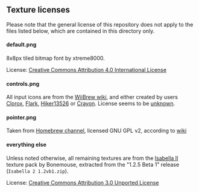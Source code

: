 ## Texture licenses

Please note that the general license of this repository does not apply to the files listed below, which are contained in this directory only.

#### default.png

8x8px tiled bitmap font by xtreme8000.

License: [Creative Commons Attribution 4.0 International License](https://creativecommons.org/licenses/by/4.0/)

#### controls.png

All input icons are from the [WiiBrew wiki](https://wiibrew.org/wiki/Category:Controller_Buttons), and either created by users [Clorox](https://wiibrew.org/wiki/User:Clorox),  [Flark](https://wiibrew.org/wiki/User:Flark), [Hiker13526](https://wiibrew.org/wiki/User:Hiker13526) or [Crayon](https://wiibrew.org/wiki/User:Crayon). License seems to be [unknown](https://wiibrew.org/wiki/Category_talk:Controller_Buttons#License).

#### pointer.png

Taken from [Homebrew channel](https://github.com/fail0verflow/hbc/tree/master/channel/channelapp/data), licensed GNU GPL v2, according to [wiki](http://wiibrew.org/wiki/Homebrew_Channel)

#### everything else

Unless noted otherwise, all remaining textures are from the [Isabella II](http://www.minecraftforum.net/topic/242175-Isabella/) texture pack by Bonemouse, extracted from the "1.2.5 Beta 1" release (`Isabella 2 1.2vb1.zip`).

License: [Creative Commons Attribution 3.0 Unported License](https://creativecommons.org/licenses/by/3.0/)
